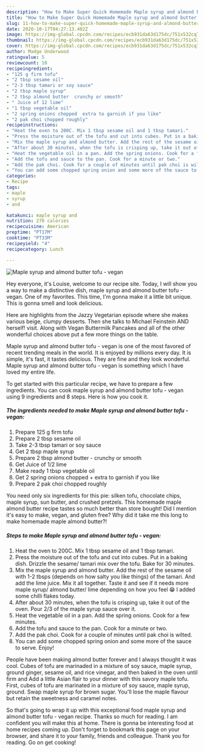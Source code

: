 ```yaml
---
description: "How to Make Super Quick Homemade Maple syrup and almond butter tofu - vegan"
title: "How to Make Super Quick Homemade Maple syrup and almond butter tofu - vegan"
slug: 11-how-to-make-super-quick-homemade-maple-syrup-and-almond-butter-tofu-vegan
date: 2020-10-17T04:27:13.402Z
image: https://img-global.cpcdn.com/recipes/ecb931da63d175dc/751x532cq70/maple-syrup-and-almond-butter-tofu-vegan-recipe-main-photo.jpg
thumbnail: https://img-global.cpcdn.com/recipes/ecb931da63d175dc/751x532cq70/maple-syrup-and-almond-butter-tofu-vegan-recipe-main-photo.jpg
cover: https://img-global.cpcdn.com/recipes/ecb931da63d175dc/751x532cq70/maple-syrup-and-almond-butter-tofu-vegan-recipe-main-photo.jpg
author: Madge Underwood
ratingvalue: 5
reviewcount: 10
recipeingredient:
- "125 g firm tofu"
- "2 tbsp sesame oil"
- "2-3 tbsp tamari or soy sauce"
- "2 tbsp maple syrup"
- "2 tbsp almond butter  crunchy or smooth"
- " Juice of 12 lime"
- "1 tbsp vegetable oil"
- "2 spring onions chopped  extra to garnish if you like"
- "2 pak choi chopped roughly"
recipeinstructions:
- "Heat the oven to 200C. Mix 1 tbsp sesame oil and 1 tbsp tamari."
- "Press the moisture out of the tofu and cut into cubes. Put in a baking dish. Drizzle the sesame/ tamari mix over the tofu. Bake for 30 minutes."
- "Mix the maple syrup and almond butter. Add the rest of the sesame oil with 1-2 tbsps (depends on how salty you like things) of the tamari. And add the lime juice. Mix it all together. Taste it and see if it needs more maple syrup/ almond butter/ lime depending on how you feel 😁 I added some chilli flakes today."
- "After about 30 minutes, when the tofu is crisping up, take it out of the oven. Pour 2/3 of the maple syrup sauce over it."
- "Heat the vegetable oil in a pan. Add the spring onions. Cook for a few minutes."
- "Add the tofu and sauce to the pan. Cook for a minute or two."
- "Add the pak choi. Cook for a couple of minutes until pak choi is wilted."
- "You can add some chopped spring onion and some more of the sauce to serve. Enjoy!"
categories:
- Recipe
tags:
- maple
- syrup
- and

katakunci: maple syrup and 
nutrition: 278 calories
recipecuisine: American
preptime: "PT17M"
cooktime: "PT33M"
recipeyield: "4"
recipecategory: Lunch

---
```



![Maple syrup and almond butter tofu - vegan](https://img-global.cpcdn.com/recipes/ecb931da63d175dc/751x532cq70/maple-syrup-and-almond-butter-tofu-vegan-recipe-main-photo.jpg)

Hey everyone, it's Louise, welcome to our recipe site. Today, I will show you a way to make a distinctive dish, maple syrup and almond butter tofu - vegan. One of my favorites. This time, I'm gonna make it a little bit unique. This is gonna smell and look delicious.

Here are highlights from the Jazzy Vegetarian episode where she makes various beige, clumpy desserts. Then she talks to Michael Feinstein AND herself! visit. Along with Vegan Buttermilk Pancakes and all of the other wonderful choices above put a few more things on the table.

Maple syrup and almond butter tofu - vegan is one of the most favored of recent trending meals in the world. It is enjoyed by millions every day. It is simple, it's fast, it tastes delicious. They are fine and they look wonderful. Maple syrup and almond butter tofu - vegan is something which I have loved my entire life.


To get started with this particular recipe, we have to prepare a few ingredients. You can cook maple syrup and almond butter tofu - vegan using 9 ingredients and 8 steps. Here is how you cook it.

<!--inarticleads1-->

##### The ingredients needed to make Maple syrup and almond butter tofu - vegan:

1. Prepare 125 g firm tofu
1. Prepare 2 tbsp sesame oil
1. Take 2-3 tbsp tamari or soy sauce
1. Get 2 tbsp maple syrup
1. Prepare 2 tbsp almond butter - crunchy or smooth
1. Get  Juice of 1/2 lime
1. Make ready 1 tbsp vegetable oil
1. Get 2 spring onions chopped + extra to garnish if you like
1. Prepare 2 pak choi chopped roughly


You need only six ingredients for this pie: silken tofu, chocolate chips, maple syrup, sun butter, and crushed pretzels. This homemade maple almond butter recipe tastes so much better than store bought! Did I mention it&#39;s easy to make, vegan, and gluten free? Why did it take me this long to make homemade maple almond butter?! 

<!--inarticleads2-->

##### Steps to make Maple syrup and almond butter tofu - vegan:

1. Heat the oven to 200C. Mix 1 tbsp sesame oil and 1 tbsp tamari.
1. Press the moisture out of the tofu and cut into cubes. Put in a baking dish. Drizzle the sesame/ tamari mix over the tofu. Bake for 30 minutes.
1. Mix the maple syrup and almond butter. Add the rest of the sesame oil with 1-2 tbsps (depends on how salty you like things) of the tamari. And add the lime juice. Mix it all together. Taste it and see if it needs more maple syrup/ almond butter/ lime depending on how you feel 😁 I added some chilli flakes today.
1. After about 30 minutes, when the tofu is crisping up, take it out of the oven. Pour 2/3 of the maple syrup sauce over it.
1. Heat the vegetable oil in a pan. Add the spring onions. Cook for a few minutes.
1. Add the tofu and sauce to the pan. Cook for a minute or two.
1. Add the pak choi. Cook for a couple of minutes until pak choi is wilted.
1. You can add some chopped spring onion and some more of the sauce to serve. Enjoy!


People have been making almond butter forever and I always thought it was cool. Cubes of tofu are marinaded in a mixture of soy sauce, maple syrup, ground ginger, sesame oil, and rice vinegar, and then baked in the oven until firm and Add a little Asian flair to your dinner with this savory maple tofu. First, cubes of tofu are marinated in a mixture of soy sauce, maple syrup, ground. Swap maple syrup for brown sugar. You&#39;ll lose the maple flavour but retain the sweetness and caramel notes. 

So that's going to wrap it up with this exceptional food maple syrup and almond butter tofu - vegan recipe. Thanks so much for reading. I am confident you will make this at home. There is gonna be interesting food at home recipes coming up. Don't forget to bookmark this page on your browser, and share it to your family, friends and colleague. Thank you for reading. Go on get cooking!
